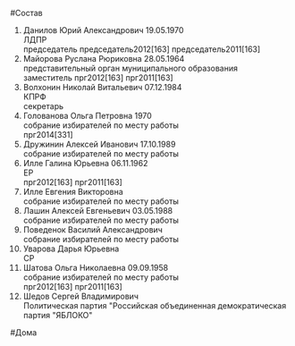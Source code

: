 #Состав  
1. Данилов Юрий Александрович 19.05.1970  
    ЛДПР  
    председатель председатель2012[163] председатель2011[163]  
2. Майорова Руслана Рюриковна 28.05.1964  
    представительный орган муниципального образования  
    заместитель прг2012[163] прг2011[163]  
3. Волхонин Николай Витальевич 07.12.1984  
    КПРФ  
    секретарь  
4. Голованова Ольга Петровна 1970  
    собрание избирателей по месту работы  
    прг2014[331]  
5. Дружинин Алексей Иванович 17.10.1989  
    собрание избирателей по месту работы  
6. Илле Галина Юрьевна 06.11.1962  
    ЕР  
    прг2012[163] прг2011[163]  
7. Илле Евгения Викторовна  
    собрание избирателей по месту работы  
8. Лашин Алексей Евгеньевич 03.05.1988  
    собрание избирателей по месту работы  
9. Поведенок Василий Александрович  
    собрание избирателей по месту работы  
10. Уварова Дарья Юрьевна  
    СР  
11. Шатова Ольга Николаевна 09.09.1958  
    собрание избирателей по месту работы  
    прг2012[163] прг2011[163]  
12. Шедов Сергей Владимирович  
    Политическая партия "Российская объединенная демократическая партия "ЯБЛОКО"  
  
#Дома  
